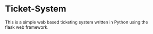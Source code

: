 # Ticket-System
 This  is a simple web based ticketing system written in Python using the flask web framework.
